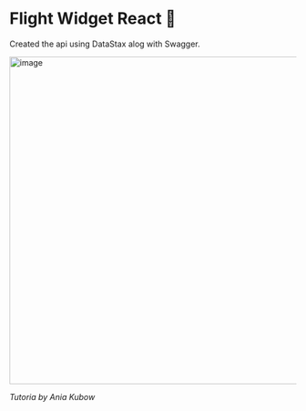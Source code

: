 <h1>Flight Widget React 🛫</h1>

<p>Created the api using DataStax alog with Swagger.</p>

<img width="575" alt="image" src="https://user-images.githubusercontent.com/58277625/213170676-8c97b158-bef1-45e9-a8fa-3c7c908f41f7.png">

<i>Tutoria by Ania Kubow</i>

